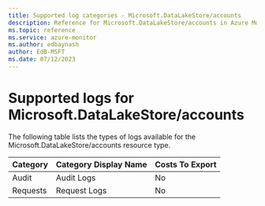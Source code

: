 ```yaml
---
title: Supported log categories - Microsoft.DataLakeStore/accounts
description: Reference for Microsoft.DataLakeStore/accounts in Azure Monitor Logs.
ms.topic: reference
ms.service: azure-monitor
ms.author: edbaynash
author: EdB-MSFT
ms.date: 07/12/2023
---
```

# Supported logs for Microsoft.DataLakeStore/accounts  
<!-- Data source : arm-->


  The following table lists the types of logs available for the Microsoft.DataLakeStore/accounts resource type.

|Category|Category Display Name|Costs To Export|
|---|---|---|
|Audit |Audit Logs |No |
|Requests |Request Logs |No |


<!--Gen Date:  Wed Jul 12 2023 17:59:09 GMT+0300 (Israel Daylight Time)-->